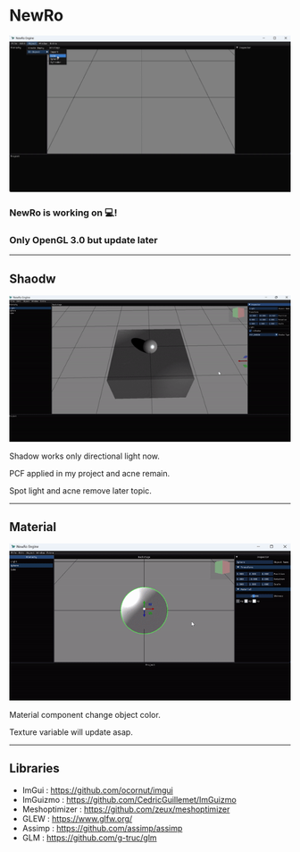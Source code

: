 # NewRo
![](Video/NewRo.gif)

### **NewRo is working on 💻!**
### **Only OpenGL 3.0 but update later**

----------------------------------------------------------
## **Shaodw**
![](Video/Shadow.gif)

Shadow works only directional light now.

PCF applied in my project and acne remain.

Spot light and acne remove later topic.

----------------------------------------------------------
## **Material**
![](Video/Material.gif)

Material component change object color.

Texture variable will update asap.

----------------------------------------------------------
## Libraries
- ImGui : https://github.com/ocornut/imgui
- ImGuizmo : https://github.com/CedricGuillemet/ImGuizmo
- Meshoptimizer : https://github.com/zeux/meshoptimizer
- GLEW : https://www.glfw.org/
- Assimp : https://github.com/assimp/assimp
- GLM : https://github.com/g-truc/glm
